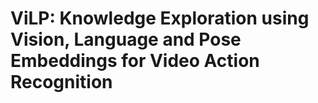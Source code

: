 # ViLP: Knowledge Exploration using Vision, Language and Pose Embeddings for Video Action Recognition
